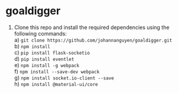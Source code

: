 # goaldigger

1. Clone this repo and install the required dependencies using the following commands:<br>
  a) `git clone https://github.com/johannanguyen/goaldigger.git`<br>
  b) `npm install`  
  c) `pip install flask-socketio`  
  d) `pip install eventlet`  
  e) `npm install -g webpack`  
  f) `npm install --save-dev webpack`  
  g) `npm install socket.io-client --save`  
  h) `npm install @material-ui/core`